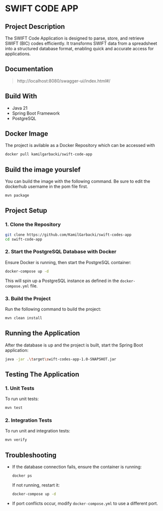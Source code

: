 # SWIFT CODE APP
## Project Description  
The SWIFT Code Application is designed to parse, store, and retrieve SWIFT (BIC) codes efficiently. It transforms SWIFT data from a spreadsheet into a structured database format, enabling quick and accurate access for applications.  

## Documentation
>http://localhost:8080/swagger-ui/index.html#/


## Build With
- Java 21
- Spring Boot Framework
- PostgreSQL

## Docker Image
The project is avilable as a Docker Repository which can be accessed with
```sh
docker pull kamilgarbacki/swift-code-app
```
## Build the image yourslef
You can build the image with the following command. 
Be sure to edit the dockerhub username in the pom file first.
```sh
mvn package
```

## Project Setup
### 1. Clone the Repository
```sh
git clone https://github.com/KamilGarbacki/swift-codes-app
cd swift-code-app
```

### 2. Start the PostgreSQL Database with Docker
Ensure Docker is running, then start the PostgreSQL container:

```sh
docker-compose up -d
```

This will spin up a PostgreSQL instance as defined in the `docker-compose.yml` file.

### 3. Build the Project
Run the following command to build the project:
```sh
mvn clean install
```

## Running the Application
After the database is up and the project is built, start the Spring Boot application:
```sh
java -jar .\target\swift-codes-app-1.0-SNAPSHOT.jar
```

## Testing The Application
### 1. Unit Tests
To run unit tests:
```sh
mvn test
```

### 2. Integration Tests
To run unit and integration tests:
```sh
mvn verify
```

## Troubleshooting

- If the database connection fails, ensure the container is running:
  ```sh
  docker ps
  ```
  If not running, restart it:
  ```sh
  docker-compose up -d
  ```

- If port conflicts occur, modify `docker-compose.yml` to use a different port.
